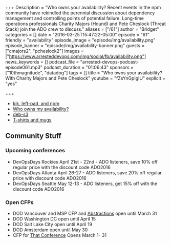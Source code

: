 +++
Description = "Who owns your availability? Recent events in the npm community have rekindled the perennial discussion about dependency management and controlling points of potential failure. Long-time operations professionals Charity Majors (Hound) and Pete Cheslock (Threat Stack) join the ADO crew to discuss."
aliases = ["/61"]
author = "Bridget"
categories = []
date = "2016-03-25T15:47:22-05:00"
episode = "61"
friendly = "availability"
episode_image = "episode/img/availability.png"
episode_banner = "episode/img/availability-banner.png"
guests = ["cmajors2", "pcheslock2"]
images = ["https://www.arresteddevops.com/img/social/fb/availability.png"]
news_keywords = []
podcast_file = "arrested-devops-podcast-episode061.mp3"
podcast_duration = "01:06:43"
sponsors = ["10thmagnitude", "datadog"]
tags = []
title = "Who owns your availability? With Charity Majors and Pete Cheslock"
youtube = "fZsYnGpIgIU"
explicit = "yes"

+++

* [kik, left-pad, and npm](http://blog.npmjs.org/post/141577284765/kik-left-pad-and-npm)
* [Who owns my availability?](http://www.whoownsmyavailability.com/)
* [deb-s3](https://github.com/krobertson/deb-s3)
* [T-shirts and mugs](http://store.arresteddevops.com)

## Community Stuff

### Upcoming conferences
* DevOpsDays Rockies April 21st - 22nd - ADO listeners, save 10% off regular price with the discount code ADO2016
* DevOpsDays Atlanta April 26-27 - ADO listeners, save 20% off regular price with discount code ADO2016
* DevOpsDays Seattle May 12-13 - ADO listeners, get 15% off with the discount code ADO2016
### Open CFPs
* DOD Vancouver and MSP CFP and [Abstractions](http://www.wikicfp.com/cfp/servlet/event.showcfp?eventid=52700&copyownerid=86229) open until March 31
* DOD Washington DC open until April 15
* DOD Salt Lake City open until April 19
* DOD Amsterdam open until May 30
* CFP for [That Conference](https://www.thatconference.com/) Opens March 1- 31
